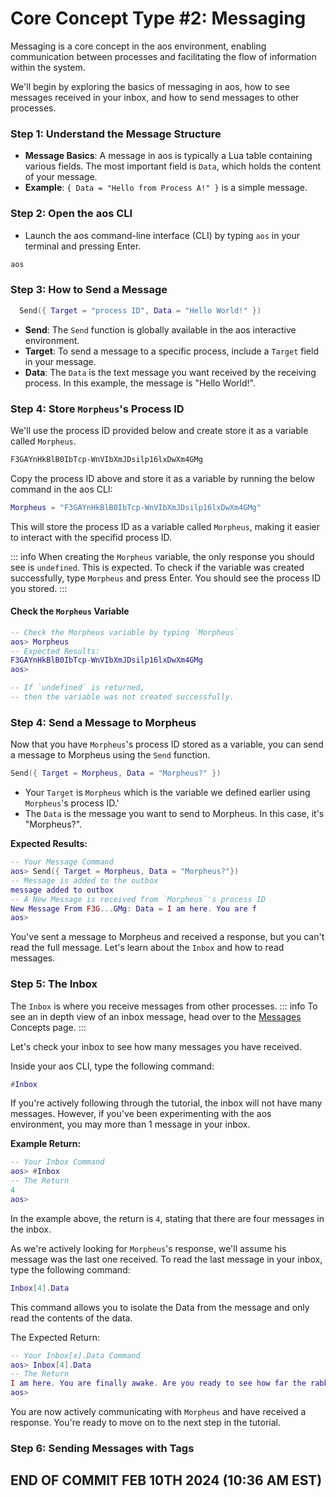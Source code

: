 # Core Concept Type #2: Messaging

Messaging is a core concept in the aos environment, enabling communication between processes and facilitating the flow of information within the system.

We'll begin by exploring the basics of messaging in aos, how to see messages received in your inbox, and how to send messages to other processes.

### Step 1: Understand the Message Structure

- **Message Basics**: A message in aos is typically a Lua table containing various fields. The most important field is `Data`, which holds the content of your message.
- **Example**: `{ Data = "Hello from Process A!" }` is a simple message.

### Step 2: Open the aos CLI

- Launch the aos command-line interface (CLI) by typing `aos` in your terminal and pressing Enter.

```bash
aos
```

### Step 3: How to Send a Message

```lua
  Send({ Target = "process ID", Data = "Hello World!" })
```

- **Send**: The `Send` function is globally available in the aos interactive environment.
- **Target**: To send a message to a specific process, include a `Target` field in your message.
- **Data**: The `Data` is the text message you want received by the receiving process. In this example, the message is "Hello World!".

### Step 4: Store `Morpheus`'s Process ID

We'll use the process ID provided below and create store it as a variable called `Morpheus`.

```bash
F3GAYnHkBlB0IbTcp-WnVIbXmJDsilp16lxDwXm4GMg
```

Copy the process ID above and store it as a variable by running the below command in the aos CLI:

```lua
Morpheus = "F3GAYnHkBlB0IbTcp-WnVIbXmJDsilp16lxDwXm4GMg"
```

This will store the process ID as a variable called `Morpheus`, making it easier to interact with the specifid process ID.

::: info
When creating the `Morpheus` variable, the only response you should see is `undefined`. This is expected. To check if the variable was created successfully, type `Morpheus` and press Enter. You should see the process ID you stored.
:::

#### Check the `Morpheus` Variable

```lua
-- Check the Morpheus variable by typing `Morpheus`
aos> Morpheus
-- Expected Results:
F3GAYnHkBlB0IbTcp-WnVIbXmJDsilp16lxDwXm4GMg
aos>

-- If `undefined` is returned,
-- then the variable was not created successfully.
```

### Step 4: Send a Message to Morpheus

Now that you have `Morpheus`'s process ID stored as a variable, you can send a message to Morpheus using the `Send` function.

```lua
Send({ Target = Morpheus, Data = "Morpheus?" })
```

- Your `Target` is `Morpheus` which is the variable we defined earlier using `Morpheus`'s process ID.'
- The `Data` is the message you want to send to Morpheus. In this case, it's "Morpheus?".

**Expected Results:**

```lua
-- Your Message Command
aos> Send({ Target = Morpheus, Data = "Morpheus?"})
-- Message is added to the outbox
message added to outbox
-- A New Message is received from `Morpheus`'s process ID
New Message From F3G...GMg: Data = I am here. You are f
aos>
```

You've sent a message to Morpheus and received a response, but you can't read the full message. Let's learn about the `Inbox` and how to read messages.

### Step 5: The Inbox

The `Inbox` is where you receive messages from other processes.
::: info
To see an in depth view of an inbox message, head over to the [Messages](../../concepts/messages) Concepts page.
:::

Let's check your inbox to see how many messages you have received.

Inside your aos CLI, type the following command:

```lua
#Inbox
```

If you're actively following through the tutorial, the inbox will not have many messages. However, if you've been experimenting with the aos environment, you may more than 1 message in your inbox.

**Example Return:**

```lua
-- Your Inbox Command
aos> #Inbox
-- The Return
4
aos>
```

In the example above, the return is `4`, stating that there are four messages in the inbox.

As we're actively looking for `Morpheus`'s response, we'll assume his message was the last one received. To read the last message in your inbox, type the following command:

```lua
Inbox[4].Data
```

This command allows you to isolate the Data from the message and only read the contents of the data.

The Expected Return:

```lua
-- Your Inbox[x].Data Command
aos> Inbox[4].Data
-- The Return
I am here. You are finally awake. Are you ready to see how far the rabbit hole goes?
aos>
```

You are now actively communicating with `Morpheus` and have received a response. You're ready to move on to the next step in the tutorial.

### Step 6: Sending Messages with Tags

## END OF COMMIT FEB 10TH 2024 (10:36 AM EST)

<!-- #### Understanding Tags in aos Messages

- **Purpose of Tags**: Tags in aos messages are used to categorize, route, and process messages efficiently. They play a crucial role in message handling, especially when dealing with multiple processes or complex workflows.

#### How to Use Tags in Messages

1. **Adding Tags to a Message**:
   - When constructing a message, you can include a `Tags` field, which is key with string value assigned.
   - **Example**:
     ```lua
     Send({
       Data = "Hello, Process 12345!",
       Tags = {
        Action = "Greeting"
      }
     })
     ```
   - This message is tagged with an "Action" of "Greeting" , indicating its purpose and intended recipient.

## Tips for Using Tags

- **Consistent Tagging**: Develop a consistent tagging system for your application to make message handling more predictable.
- **Tag Naming**:

Choose clear and descriptive names for your tags. This makes it easier to understand the purpose and context of messages at a glance.

- **Tag Limitations**: Be mindful of the number of tags you use. While tags are powerful for categorization, overuse or overly complex tagging systems can lead to confusion and inefficiency in message handling.

- **Security with Tags**: Remember that tags are not encrypted or hidden, so avoid using sensitive information as tags.

#### Advanced Usage of Tags

- **Workflow Management**: Tags can be instrumental in managing workflows, especially in systems where messages pass through multiple stages or processes.

## Additional Tips:

- **Message Structure**: Explore other fields like `Epoch`, `From`, and `Nonce` for more complex messaging needs.
- **Debugging**: Use the `Dump` function to print messages for debugging.
- \*\*

Security Considerations\*\*: Be cautious with the content and handling of messages, especially when dealing with sensitive data.

## Conclusion

Sending messages in aos is a fundamental skill that enables inter-process communication, a cornerstone of distributed computing on the aos platform. By following these steps, you can send, receive, and handle messages effectively, allowing you to build more complex and interactive applications in aos. Remember to experiment and explore the full potential of messaging in this versatile environment. -->
